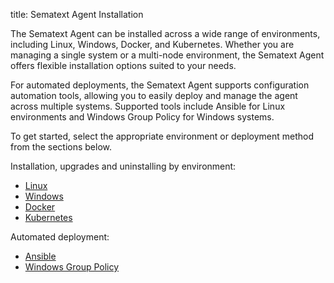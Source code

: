 title: Sematext Agent Installation

The Sematext Agent can be installed across a wide range of environments, including Linux, Windows, Docker, and Kubernetes. Whether you are managing a single system or a multi-node environment, the Sematext Agent offers flexible installation options suited to your needs.

For automated deployments, the Sematext Agent supports configuration automation tools, allowing you to easily deploy and manage the agent across multiple systems. Supported tools include Ansible for Linux environments and Windows Group Policy for Windows systems.

To get started, select the appropriate environment or deployment method from the sections below.

Installation, upgrades and uninstalling by environment:

- [Linux](https://sematext.com/docs/agents/sematext-agent/linux-installation/)
- [Windows](https://sematext.com/docs/agents/sematext-agent/windows-installation)
- [Docker](https://sematext.com/docs/agents/sematext-agent/containers/installation/)
- [Kubernetes](https://sematext.com/docs/agents/sematext-agent/kubernetes/installation/)

Automated deployment:

- [Ansible](https://sematext.com/docs/agents/sematext-agent/ansible/)
- [Windows Group Policy](https://sematext.com/docs/agents/sematext-agent/windows-installation/#deploying-using-group-policy)
